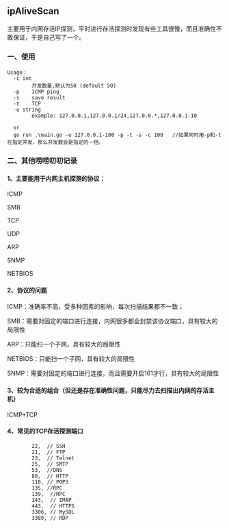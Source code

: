 ## ipAliveScan

主要用于内网存活IP探测，平时进行存活探测时发现有些工具很慢，而且准确性不敢保证，于是自己写了一个。

### 一、使用

```
Usage：
  -c int
        并发数量,默认为50 (default 50)
  -p    ICMP ping    
  -s    save result
  -t    TCP
  -u string
        example: 127.0.0.1,127.0.0.1/24,127.0.0.*,127.0.0.1-10
        
  or
  go run .\main.go -u 127.0.0.1-100 -p -t -s -c 100   //如果同时用-p和-t在指定并发，那么并发数会是指定的一倍。
```



### 二、其他唠唠叨叨记录

#### 1、主要能用于内网主机探测的协议：

ICMP

SMB

TCP

UDP

ARP

SNMP

NETBIOS


#### 2、协议的问题
ICMP：准确率不高，受多种因素的影响，每次扫描结果都不一致；

SMB：需要对固定的端口进行连接，内网很多都会封禁该协议端口，具有较大的局限性

ARP：只能扫一个子网，具有较大的局限性

NETBIOS：只能扫一个子网，具有较大的局限性

SNMP：需要对固定的端口进行连接，而且需要开启161才行，具有较大的局限性

#### 3、较为合适的组合（但还是存在准确性问题，只能尽力去扫描出内网的存活主机）
ICMP+TCP

#### 4、常见的TCP存活探测端口

```
		22,  // SSH
		21,  // FTP
		23,  // Telnet
		25,  // SMTP
		53,  //DNS
		80,  // HTTP
		110, // POP3
		135, //RPC
		139,  //RPC
		143,  // IMAP
		443,  // HTTPS
		3306, // MySQL
		3389, // RDP
```

